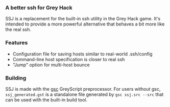 ### A better ssh for Grey Hack
SSJ is a replacement for the built-in ssh utility in the Grey Hack game.  It's intended to provide a more powerful alternative that behaves a bit more like the real ssh.

### Features
* Configuration file for saving hosts similar to real-world .ssh/config
* Command-line host specification is closer to real ssh
* "Jump" option for multi-host bounce

### Building
SSJ is made with the [gsc](https://github.com/Ilazki/gsc) GreyScript preprocessor. For users without gsc, `ssj_generated.gst` is a standalone file generated by `gsc ssj.src --src` that can be used with the built-in build tool.
